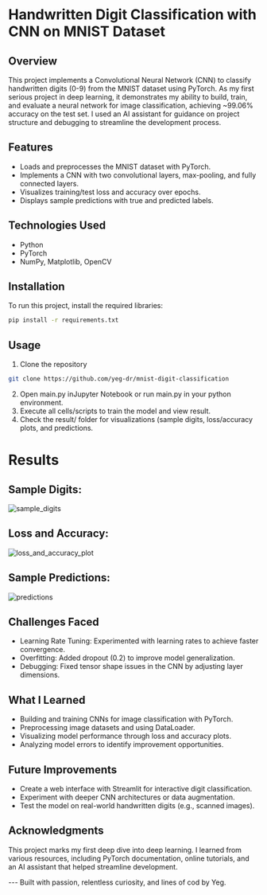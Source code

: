 # Handwritten Digit Classification with CNN on MNIST Dataset

## Overview
This project implements a Convolutional Neural Network (CNN) to classify handwritten digits (0-9) from the MNIST dataset using PyTorch. As my first serious project in deep learning, it demonstrates my ability to build, train, and evaluate a neural network for image classification, achieving ~99.06% accuracy on the test set. I used an AI assistant for guidance on project structure and debugging to streamline the development process.

## Features
- Loads and preprocesses the MNIST dataset with PyTorch.
- Implements a CNN with two convolutional layers, max-pooling, and fully connected layers.
- Visualizes training/test loss and accuracy over epochs.
- Displays sample predictions with true and predicted labels.

## Technologies Used
- Python
- PyTorch
- NumPy, Matplotlib, OpenCV

## Installation
To run this project, install the required libraries:
```bash
pip install -r requirements.txt
```
## Usage
1. Clone the repository
```bash
git clone https://github.com/yeg-dr/mnist-digit-classification
```
2. Open main.py inJupyter Notebook or run main.py in your python environment.
3. Execute all cells/scripts to train the model and view result.
4. Check the result/ folder for visualizations (sample digits, loss/accuracy plots, and predictions.

# Results

## Sample Digits:
![sample_digits](https://github.com/user-attachments/assets/53616189-6a7c-4609-b720-4f6d85771d27)

## Loss and Accuracy:
![loss_and_accuracy_plot](https://github.com/user-attachments/assets/a914e225-bed2-4457-bded-9056c2258357)

## Sample Predictions:
![predictions](https://github.com/user-attachments/assets/d4a29ace-1af2-4014-97f6-4bebd8589823)

## Challenges Faced
- Learning Rate Tuning:
Experimented with learning rates to achieve faster convergence.
- Overfitting: 
Added dropout (0.2) to improve model generalization.
- Debugging: 
Fixed tensor shape issues in the CNN by adjusting layer dimensions.

## What I Learned
- Building and training CNNs for image classification with PyTorch.
- Preprocessing image datasets and using DataLoader.
- Visualizing model performance through loss and accuracy plots.
- Analyzing model errors to identify improvement opportunities.

## Future Improvements
- Create a web interface with Streamlit for interactive digit classification.
- Experiment with deeper CNN architectures or data augmentation.
- Test the model on real-world handwritten digits (e.g., scanned images).

## Acknowledgments
This project marks my first deep dive into deep learning. I learned from various resources, including PyTorch documentation, online tutorials, and an AI assistant that helped streamline development.


--- Built with passion, relentless curiosity, and lines of cod by Yeg.
